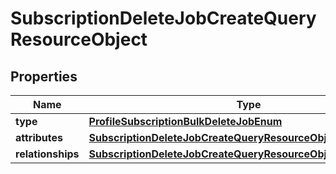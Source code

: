 # SubscriptionDeleteJobCreateQueryResourceObject

## Properties
Name | Type | Description | Notes
------------ | ------------- | ------------- | -------------
**type** | [**ProfileSubscriptionBulkDeleteJobEnum**](ProfileSubscriptionBulkDeleteJobEnum.md) |  | 
**attributes** | [**SubscriptionDeleteJobCreateQueryResourceObjectAttributes**](SubscriptionDeleteJobCreateQueryResourceObjectAttributes.md) |  | 
**relationships** | [**SubscriptionDeleteJobCreateQueryResourceObjectRelationships**](SubscriptionDeleteJobCreateQueryResourceObjectRelationships.md) |  |  [optional]
